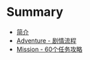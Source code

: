 # Summary

* [简介](README.md)
* [Adventure - 剧情流程](adventure-ju-qing-liu-cheng.md)
* [Mission - 60个任务攻略](mission-60ge-ren-wu-gong-lve.md)

